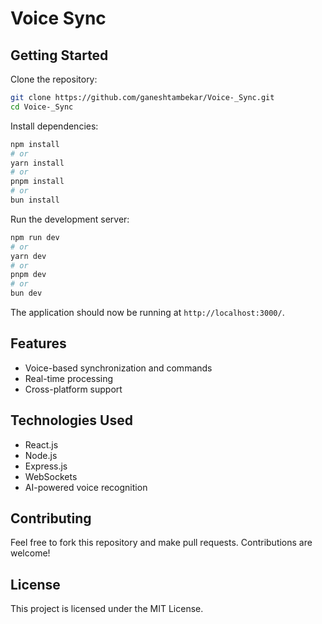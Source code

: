 # Voice Sync

## Getting Started

Clone the repository:

```bash
git clone https://github.com/ganeshtambekar/Voice-_Sync.git
cd Voice-_Sync
```

Install dependencies:

```bash
npm install
# or
yarn install
# or
pnpm install
# or
bun install
```

Run the development server:

```bash
npm run dev
# or
yarn dev
# or
pnpm dev
# or
bun dev
```

The application should now be running at `http://localhost:3000/`.

## Features
- Voice-based synchronization and commands
- Real-time processing
- Cross-platform support

## Technologies Used
- React.js
- Node.js
- Express.js
- WebSockets
- AI-powered voice recognition

## Contributing
Feel free to fork this repository and make pull requests. Contributions are welcome!

## License
This project is licensed under the MIT License.

